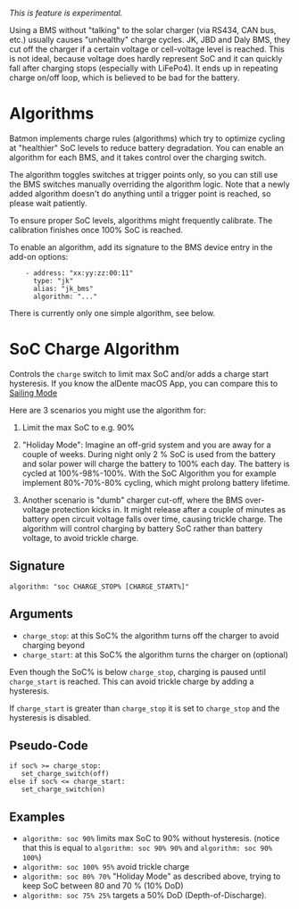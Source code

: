 *This is feature is experimental.*

Using a BMS without "talking" to the solar charger (via RS434, CAN bus, etc.) usually causes "unhealthy" charge cycles.
JK, JBD and Daly BMS, they cut off the charger if a certain voltage or cell-voltage level is reached. This is not ideal,
because voltage does hardly represent SoC and it can quickly fall after charging stops (especially with LiFePo4). It
ends up in repeating charge on/off loop, which is believed to be bad for the battery.

# Algorithms

Batmon implements charge rules (algorithms) which try to optimize cycling at "healthier" SoC levels to reduce battery
degradation.
You can enable an algorithm for each BMS, and it takes control over the charging switch.

The algorithm toggles switches at trigger points only, so you can still use the BMS switches manually overriding
the algorithm logic.
Note that a newly added algorithm doesn't do anything until a trigger point is reached, so please wait patiently.

To ensure proper SoC levels, algorithms might frequently calibrate. The calibration finishes once 100% SoC is reached.

To enable an algorithm, add its signature to the BMS device entry in the add-on options:

```
    - address: "xx:yy:zz:00:11"
      type: "jk"
      alias: "jk_bms"
      algorithm: "..."
```

There is currently only one simple algorithm, see below.

# SoC Charge Algorithm

Controls the `charge` switch to limit max SoC and/or adds a charge start hysteresis.
If you know the alDente macOS App, you can compare this
to [Sailing Mode](https://apphousekitchen.com/feature-explanation-sailing-mode/)

Here are 3 scenarios you might use the algorithm for:

1. Limit the max SoC to e.g. 90%

2. "Holiday Mode": Imagine an off-grid system and you are away for a couple of weeks.
   During night only 2 % SoC is used from the battery and solar power will charge the battery to 100% each day.
   The battery is cycled at 100%-98%-100%.
   With the SoC Algorithm you for example implement 80%-70%-80% cycling, which might prolong battery lifetime.

3. Another scenario is "dumb" charger cut-off, where the BMS over-voltage protection kicks in.
   It might release after a couple of minutes as battery open circuit voltage falls over time, causing trickle charge.
   The algorithm will control charging by battery SoC rather than battery voltage, to avoid trickle charge.

## Signature

```
algorithm: "soc CHARGE_STOP% [CHARGE_START%]"
```

## Arguments

- `charge_stop`: at this SoC% the algorithm turns off the charger to avoid charging beyond
- `charge_start`: at this SoC% the algorithm turns the charger on (optional)

Even though the SoC% is below `charge_stop`, charging
is paused until `charge_start` is reached. This can avoid trickle charge by adding a hysteresis.

If `charge_start` is greater than `charge_stop` it is set to `charge_stop` and the hysteresis is disabled.

## Pseudo-Code

```
if soc% >= charge_stop:
   set_charge_switch(off)
else if soc% <= charge_start:
   set_charge_switch(on)
```

## Examples

- `algorithm: soc 90%` limits max SoC to 90% without hysteresis. (notice that this is equal
  to `algorithm: soc 90% 90%` and `algorithm: soc 90% 100%`)
- `algorithm: soc 100% 95%` avoid trickle charge
- `algorithm: soc 80% 70%` "Holiday Mode" as described above, trying to keep SoC between 80 and 70 % (10% DoD)
- `algorithm: soc 75% 25%` targets a 50% DoD (Depth-of-Discharge).
